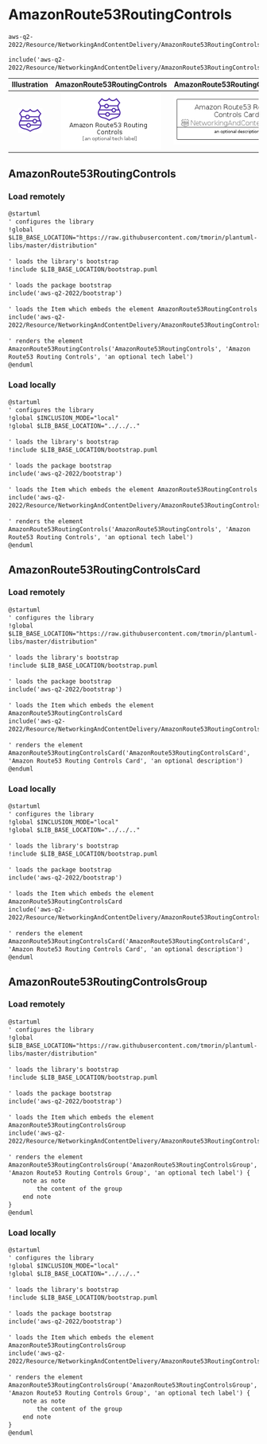 # AmazonRoute53RoutingControls


```text
aws-q2-2022/Resource/NetworkingAndContentDelivery/AmazonRoute53RoutingControls
```

```text
include('aws-q2-2022/Resource/NetworkingAndContentDelivery/AmazonRoute53RoutingControls')
```



| Illustration | AmazonRoute53RoutingControls | AmazonRoute53RoutingControlsCard | AmazonRoute53RoutingControlsGroup |
| :---: | :---: | :---: | :---: |
| ![illustration for Illustration](../../../aws-q2-2022/Resource/NetworkingAndContentDelivery/AmazonRoute53RoutingControls.png) | ![illustration for AmazonRoute53RoutingControls](../../../aws-q2-2022/Resource/NetworkingAndContentDelivery/AmazonRoute53RoutingControls.Local.png) | ![illustration for AmazonRoute53RoutingControlsCard](../../../aws-q2-2022/Resource/NetworkingAndContentDelivery/AmazonRoute53RoutingControlsCard.Local.png) | ![illustration for AmazonRoute53RoutingControlsGroup](../../../aws-q2-2022/Resource/NetworkingAndContentDelivery/AmazonRoute53RoutingControlsGroup.Local.png) |




## AmazonRoute53RoutingControls

### Load remotely
```plantuml
@startuml
' configures the library
!global $LIB_BASE_LOCATION="https://raw.githubusercontent.com/tmorin/plantuml-libs/master/distribution"

' loads the library's bootstrap
!include $LIB_BASE_LOCATION/bootstrap.puml

' loads the package bootstrap
include('aws-q2-2022/bootstrap')

' loads the Item which embeds the element AmazonRoute53RoutingControls
include('aws-q2-2022/Resource/NetworkingAndContentDelivery/AmazonRoute53RoutingControls')

' renders the element
AmazonRoute53RoutingControls('AmazonRoute53RoutingControls', 'Amazon Route53 Routing Controls', 'an optional tech label')
@enduml
```

### Load locally
```plantuml
@startuml
' configures the library
!global $INCLUSION_MODE="local"
!global $LIB_BASE_LOCATION="../../.."

' loads the library's bootstrap
!include $LIB_BASE_LOCATION/bootstrap.puml

' loads the package bootstrap
include('aws-q2-2022/bootstrap')

' loads the Item which embeds the element AmazonRoute53RoutingControls
include('aws-q2-2022/Resource/NetworkingAndContentDelivery/AmazonRoute53RoutingControls')

' renders the element
AmazonRoute53RoutingControls('AmazonRoute53RoutingControls', 'Amazon Route53 Routing Controls', 'an optional tech label')
@enduml
```

## AmazonRoute53RoutingControlsCard

### Load remotely
```plantuml
@startuml
' configures the library
!global $LIB_BASE_LOCATION="https://raw.githubusercontent.com/tmorin/plantuml-libs/master/distribution"

' loads the library's bootstrap
!include $LIB_BASE_LOCATION/bootstrap.puml

' loads the package bootstrap
include('aws-q2-2022/bootstrap')

' loads the Item which embeds the element AmazonRoute53RoutingControlsCard
include('aws-q2-2022/Resource/NetworkingAndContentDelivery/AmazonRoute53RoutingControls')

' renders the element
AmazonRoute53RoutingControlsCard('AmazonRoute53RoutingControlsCard', 'Amazon Route53 Routing Controls Card', 'an optional description')
@enduml
```

### Load locally
```plantuml
@startuml
' configures the library
!global $INCLUSION_MODE="local"
!global $LIB_BASE_LOCATION="../../.."

' loads the library's bootstrap
!include $LIB_BASE_LOCATION/bootstrap.puml

' loads the package bootstrap
include('aws-q2-2022/bootstrap')

' loads the Item which embeds the element AmazonRoute53RoutingControlsCard
include('aws-q2-2022/Resource/NetworkingAndContentDelivery/AmazonRoute53RoutingControls')

' renders the element
AmazonRoute53RoutingControlsCard('AmazonRoute53RoutingControlsCard', 'Amazon Route53 Routing Controls Card', 'an optional description')
@enduml
```

## AmazonRoute53RoutingControlsGroup

### Load remotely
```plantuml
@startuml
' configures the library
!global $LIB_BASE_LOCATION="https://raw.githubusercontent.com/tmorin/plantuml-libs/master/distribution"

' loads the library's bootstrap
!include $LIB_BASE_LOCATION/bootstrap.puml

' loads the package bootstrap
include('aws-q2-2022/bootstrap')

' loads the Item which embeds the element AmazonRoute53RoutingControlsGroup
include('aws-q2-2022/Resource/NetworkingAndContentDelivery/AmazonRoute53RoutingControls')

' renders the element
AmazonRoute53RoutingControlsGroup('AmazonRoute53RoutingControlsGroup', 'Amazon Route53 Routing Controls Group', 'an optional tech label') {
    note as note
        the content of the group
    end note
}
@enduml
```

### Load locally
```plantuml
@startuml
' configures the library
!global $INCLUSION_MODE="local"
!global $LIB_BASE_LOCATION="../../.."

' loads the library's bootstrap
!include $LIB_BASE_LOCATION/bootstrap.puml

' loads the package bootstrap
include('aws-q2-2022/bootstrap')

' loads the Item which embeds the element AmazonRoute53RoutingControlsGroup
include('aws-q2-2022/Resource/NetworkingAndContentDelivery/AmazonRoute53RoutingControls')

' renders the element
AmazonRoute53RoutingControlsGroup('AmazonRoute53RoutingControlsGroup', 'Amazon Route53 Routing Controls Group', 'an optional tech label') {
    note as note
        the content of the group
    end note
}
@enduml
```

